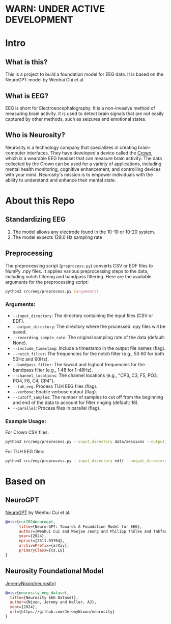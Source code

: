 # WARN: UNDER ACTIVE DEVELOPMENT

# Intro

## What is this?

This is a project to build a foundation model for EEG data. It is based on the NeuroGPT model by Wenhui Cui et al.

## What is EEG?

EEG is short for Electroencephalography. It is a non-invasive method of measuring brain activity. It is used to detect brain signals that are not easily captured by other methods, such as seizures and emotional states.

## Who is Neurosity?

Neurosity is a technology company that specializes in creating brain-computer interfaces. They have developed a device called the [Crown](neurosity.co), which is a wearable EEG headset that can measure brain activity. The data collected by the Crown can be used for a variety of applications, including mental health monitoring, cognitive enhancement, and controlling devices with your mind. Neurosity's mission is to empower individuals with the ability to understand and enhance their mental state.

# About this Repo

## Standardizing EEG

1. The model allows any electrode found in the 10-10 or 10-20 system.
2. The model expects 128.0 Hz sampling rate

## Preprocessing 

The preprocessing script (`preprocess.py`) converts CSV or EDF files to NumPy .npy files. It applies various preprocessing steps to the data, including notch filtering and bandpass filtering. Here are the available arguments for the preprocessing script:

```bash
python3 src/eeg/preprocess.py [arguments]
```

### Arguments:

- `--input_directory`: The directory containing the input files (CSV or EDF).
- `--output_directory`: The directory where the processed .npy files will be saved.
- `--recording_sample_rate`: The original sampling rate of the data (default: None).
- `--include_timestamp`: Include a timestamp in the output file names (flag).
- `--notch_filter`: The frequencies for the notch filter (e.g., 50 60 for both 50Hz and 60Hz).
- `--bandpass_filter`: The lowcut and highcut frequencies for the bandpass filter (e.g., 1 48 for 1-48Hz).
- `--channel_locations`: The channel locations (e.g., "CP3, C3, F5, PO3, PO4, F6, C4, CP4").
- `--tuh_eeg`: Process TUH EEG files (flag).
- `--verbose`: Enable verbose output (flag).
- `--cutoff_samples`: The number of samples to cut off from the beginning and end of the data to account for filter ringing (default: 18).
- `--parallel`: Process files in parallel (flag).

### Example Usage:

For Crown CSV files:

```bash
python3 src/eeg/preprocess.py --input_directory data/sessions --output_directory data/npy_sessions --recording_sample_rate 256 --notch_filter 50 60 --bandpass_filter 1 48 --cutoff_samples 18
```

For TUH EEG files:

```bash
python3 src/eeg/preprocess.py --input_directory edf/ --output_directory data/npy_tuh_eeg --notch_filter 50 60 --bandpass_filter 1 48 --verbose --tuh_eeg --cutoff_samples 18
```

# Based on

## NeuroGPT

[NeuroGPT](https://github.com/wenhui0206/NeuroGPT/blob/main/src/batcher/downstream_dataset.py) by Wenhui Cui et al.

```bibtex
@misc{cui2024neurogpt,
      title={Neuro-GPT: Towards A Foundation Model for EEG},
      author={Wenhui Cui and Woojae Jeong and Philipp Thölke and Takfarinas Medani and Karim Jerbi and Anand A. Joshi and Richard M. Leahy},
      year={2024},
      eprint={2311.03764},
      archivePrefix={arXiv},
      primaryClass={cs.LG}
}
```

## Neurosity Foundational Model

[JeremyNixon/neurosity)](https://github.com/JeremyNixon/neurosity)

```bibtex
@misc{neurosity_eeg_dataset,
  title={Neurosity EEG Dataset},
  author={Nixon, Jeremy and Keller, AJ},
  year={2024},
  url={https://github.com/JeremyNixon/neurosity}
}
```
